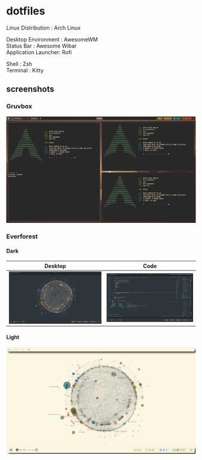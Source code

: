 # dotfiles

Linux Distribution : Arch Linux

Desktop Environment : AwesomeWM<br/>
Status Bar : Awesome Wibar<br/>
Application Launcher: Rofi<br/>

Shell : Zsh<br/>
Terminal : Kitty

## screenshots

### Gruvbox

![desktop](https://github.com/anant-357/dotfiles/blob/main/screenshots/2023-06-10-152948_1920x1080_scrot.png?raw=true)

### Everforest

#### Dark

| Desktop                                                                                                 | Code                                                                                              |
| ------------------------------------------------------------------------------------------------------- | ------------------------------------------------------------------------------------------------- |
| ![desktop](https://github.com/anant-357/dotfiles/blob/main/screenshots/Everforest_Desktop.png?raw=true) | ![code](https://github.com/anant-357/dotfiles/blob/main/screenshots/Everforest_Code.png?raw=true) |

#### Light

![desktop](https://github.com/anant-357/dotfiles/blob/main/screenshots/Everforest_Light_Desktop.png?raw=true)
